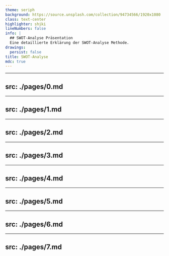 ```yaml
---
theme: seriph
background: https://source.unsplash.com/collection/94734566/1920x1080
class: text-center
highlighter: shiki
lineNumbers: false
info: |
  ## SWOT-Analyse Präsentation
  Eine detaillierte Erklärung der SWOT-Analyse Methode.
drawings:
  persist: false
title: SWOT-Analyse
mdc: true
---
```

---
src: ./pages/0.md
---

---
src: ./pages/1.md
---

---
src: ./pages/2.md
---

---
src: ./pages/3.md
---

---
src: ./pages/4.md
---

---
src: ./pages/5.md
---

---
src: ./pages/6.md
---

---
src: ./pages/7.md
---
